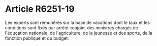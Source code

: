 # Article R6251-19

  
Les experts sont rémunérés sur la base de vacations dont le taux et les conditions sont fixés par arrêté conjoint des ministres chargés de l'éducation nationale, de l'agriculture, de la jeunesse et des sports, de la fonction publique et du budget.